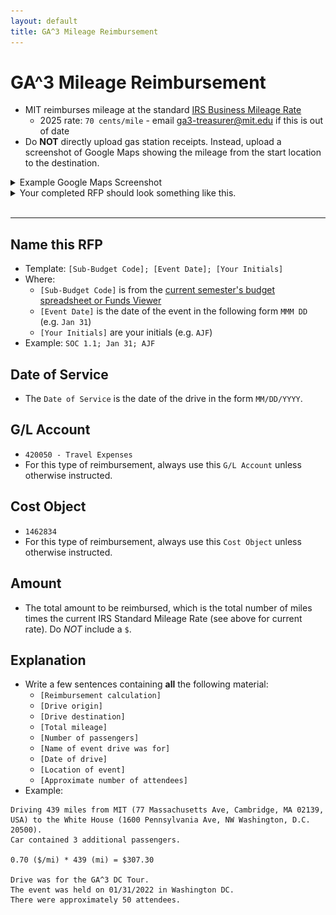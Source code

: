 ```yaml
---
layout: default
title: GA^3 Mileage Reimbursement
---
```


# GA^3 Mileage Reimbursement
* MIT reimburses mileage at the standard [IRS Business Mileage Rate](https://cardata.co/blog/2025-new-irs-rate-and-vrps/)
    * 2025 rate: `70 cents/mile` - email [ga3-treasurer@mit.edu](mailo:ga3-treasurer@mit.edu) if this is out of date
* Do **NOT** directly upload gas station receipts. Instead, upload a screenshot of Google Maps showing the mileage from the start location to the destination.

<details>
<summary>Example Google Maps Screenshot</summary>
<img src="imgs/mileage-screenshot.png">
</details>

<details>
<summary>Your completed RFP should look something like this.</summary>
<img src="imgs/ga3-meeting-rfp.png">
</details>
<br/>
<hr/>


## Name this RFP
* Template: `[Sub-Budget Code]; [Event Date]; [Your Initials]`
* Where:
    * `[Sub-Budget Code]` is from the [current semester's budget spreadsheet or Funds Viewer](./useful-links)
    * `[Event Date]` is the date of the event in the following form `MMM DD` (e.g. `Jan 31`)
    * `[Your Initials]` are your initials (e.g. `AJF`)
* Example: `SOC 1.1; Jan 31; AJF`



## Date of Service
* The `Date of Service` is the date of the drive in the form `MM/DD/YYYY`.



## G/L Account
* `420050 - Travel Expenses`
* For this type of reimbursement, always use this `G/L Account` unless otherwise instructed.



## Cost Object
* `1462834`
* For this type of reimbursement, always use this `Cost Object` unless otherwise instructed.



## Amount
* The total amount to be reimbursed, which is the total number of miles times the current IRS Standard Mileage Rate (see above for current rate). Do *NOT* include a `$`.



## Explanation
* Write a few sentences containing **all** the following material:
    * `[Reimbursement calculation]`
    * `[Drive origin]`
    * `[Drive destination]`
    * `[Total mileage]`
    * `[Number of passengers]`
    * `[Name of event drive was for]`
    * `[Date of drive]`
    * `[Location of event]`
    * `[Approximate number of attendees]`
* Example:

```
Driving 439 miles from MIT (77 Massachusetts Ave, Cambridge, MA 02139, USA) to the White House (1600 Pennsylvania Ave, NW Washington, D.C. 20500).
Car contained 3 additional passengers.

0.70 ($/mi) * 439 (mi) = $307.30

Drive was for the GA^3 DC Tour.
The event was held on 01/31/2022 in Washington DC.
There were approximately 50 attendees.
```
